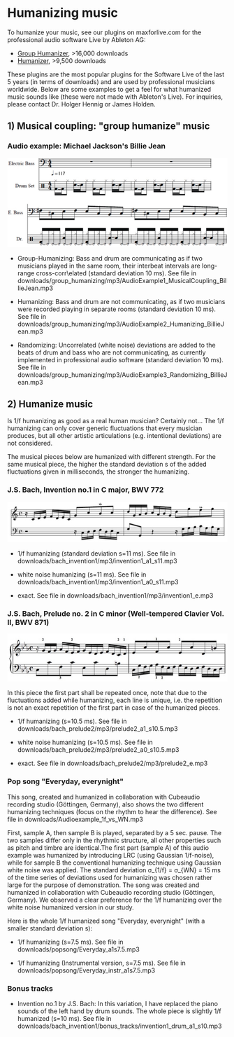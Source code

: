 # Humanizing music

To humanize your music, see our plugins on maxforlive.com for the professional audio software Live by Ableton AG:
* [Group Humanizer](http://www.maxforlive.com/library/device/2466/group-humanizer), >16,000 downloads
* [Humanizer](http://www.maxforlive.com/library/device/2144/humanizer), >9,500 downloads

These plugins are the most popular plugins for the Software Live of the last 5 years (in terms of downloads) and are used by professional musicians worldwide.
Below are some examples to get a feel for what humanized music sounds like (these were not made with Ableton's Live).
For inquiries, please contact Dr. Holger Hennig or James Holden.

## 1) Musical coupling: "group humanize" music

### Audio example: Michael Jackson's Billie Jean

![musical coupling demo:Billie Jean](pics/group_humanize_billiejean.jpg)

*   Group-Humanizing: Bass and drum are communicating as if two musicians played in the same room, their interbeat intervals are long-range cross-corr\elated (standard deviation 10 ms).
See file in downloads/group_humanizing/mp3/AudioExample1_MusicalCoupling_BillieJean.mp3


*   Humanizing: Bass and drum are not communicating, as if two musicians were recorded playing in separate rooms (standard deviation 10 ms).
See file in downloads/group_humanizing/mp3/AudioExample2_Humanizing_BillieJean.mp3


*   Randomizing: Uncorrelated (white noise) deviations are added to the beats of drum and bass who are not communicating, as currently implemented in professional audio software (standard deviation 10 ms).
See file in downloads/group_humanizing/mp3/AudioExample3_Randomizing_BillieJean.mp3


## 2) Humanize music

Is 1/f humanizing as good as a real human musician? Certainly not... The 1/f humanizing can only cover generic fluctuations that every musician produces, but all other artistic articulations (e.g. intentional deviations) are not considered.

The musical pieces below are humanized with different strength. For the same musical piece, the higher the standard deviation s of the added fluctuations given in milliseconds, the stronger the humanizing.

### J.S. Bach, Invention no.1 in C major, BWV 772

![](pics/Invention1_firstline2.jpg)

*   1/f humanizing (standard deviation s=11 ms).
See file in downloads/bach_invention1/mp3/invention1_a1_s11.mp3

*   white noise humanizing (s=11 ms).
See file in downloads/bach_invention1/mp3/invention1_a0_s11.mp3

*   exact. See file in downloads/bach_invention1/mp3/invention1_e.mp3

### J.S. Bach, Prelude no. 2 in C minor (Well-tempered Clavier Vol. II, BWV 871)

![](pics/prelude2_firstline2.jpg)

In this piece the first part shall be repeated once, note that due to the fluctuations added while humanizing, each line is unique, i.e. the repetition is not an exact repetition of the first part in case of the humanized pieces.

*   1/f humanizing (s=10.5 ms).
See file in downloads/bach_prelude2/mp3/prelude2_a1_s10.5.mp3

*   white noise humanizing (s=10.5 ms).
See file in downloads/bach_prelude2/mp3/prelude2_a0_s10.5.mp3

*   exact. See file in downloads/bach_prelude2/mp3/prelude2_e.mp3

### Pop song "Everyday, everynight"

This song, created and humanized in collaboration with Cubeaudio recording studio (Göttingen, Germany), also shows the two different humanizing techniques (focus on the rhythm to hear the difference).
See file in downloads/Audioexample_1f_vs_WN.mp3

First, sample A, then sample B is played, separated by a 5 sec. pause. The two samples differ only in the rhythmic structure, all other properties such as pitch and timbre are identical.The first part (sample A) of this audio example was humanized by introducing LRC (using Gaussian 1/f-noise), while for sample B the conventional humanizing technique using Gaussian white noise was applied. The standard deviation σ_{1/f} = σ_{WN} = 15 ms of the time series of deviations used for humanizing was chosen rather large for the purpose of demonstration. The song was created and humanized in collaboration with Cubeaudio recording studio (Göttingen, Germany). We observed a clear preference for the 1/f humanizing over the white noise humanized version in our study.

Here is the whole 1/f humanized song "Everyday, everynight" (with a smaller standard deviation s):

*   1/f humanizing (s=7.5 ms).
See file in downloads/popsong/Everyday_a1s7.5.mp3

*   1/f humanizing (Instrumental version, s=7.5 ms).
See file in downloads/popsong/Everyday_instr_a1s7.5.mp3

### Bonus tracks

*   Invention no.1 by J.S. Bach: In this variation, I have replaced the piano sounds of the left hand by drum sounds. The whole piece is slightly 1/f humanized (s=10 ms).
See file in downloads/bach_invention1/bonus_tracks/invention1_drum_a1_s10.mp3
